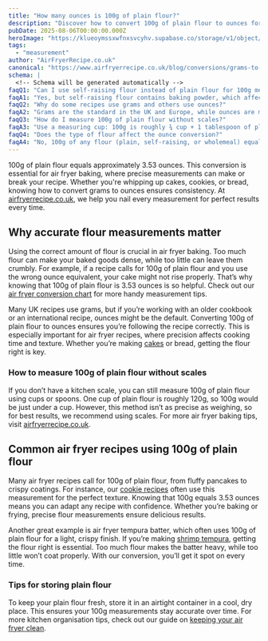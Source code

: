 ```yaml
---
title: "How many ounces is 100g of plain flour?"
description: "Discover how to convert 100g of plain flour to ounces for perfect air fryer baking every time. Get accurate measurements in seconds!"
pubDate: 2025-08-06T00:00:00.000Z
heroImage: "https://klueoymssxwfnxsvcyhv.supabase.co/storage/v1/object/public/Shmucket/how-many-ounces-is-100g-plain-flour.webp"
tags:
  - "measurement"
author: "AirFryerRecipe.co.uk"
canonical: "https://www.airfryerrecipe.co.uk/blog/conversions/grams-to-ounces/how-many-ounces-is-100g-plain-flour"
schema: |
  <!-- Schema will be generated automatically -->
faqQ1: "Can I use self-raising flour instead of plain flour for 100g measurements?"
faqA1: "Yes, but self-raising flour contains baking powder, which affects the recipe’s rise. If substituting, omit any additional leavening agents. For precise results, stick to plain flour unless the recipe specifies otherwise."
faqQ2: "Why do some recipes use grams and others use ounces?"
faqA2: "Grams are the standard in the UK and Europe, while ounces are more common in the US. Always check the recipe’s origin and convert if needed. Our <a href=https://www.airfryerrecipe.co.uk/air-fryer-conversion-chart>conversion chart</a> makes it easy."
faqQ3: "How do I measure 100g of plain flour without scales?"
faqA3: "Use a measuring cup: 100g is roughly ¾ cup + 1 tablespoon of plain flour. For best accuracy, we recommend investing in digital scales, especially for air fryer baking."
faqQ4: "Does the type of flour affect the ounce conversion?"
faqA4: "No, 100g of any flour (plain, self-raising, or wholemeal) equals 3.53 ounces. However, different flours have varying densities, so always weigh for precision in air fryer recipes."
---
```

<p>100g of plain flour equals approximately 3.53 ounces. This conversion is essential for air fryer baking, where precise measurements can make or break your recipe. Whether you're whipping up cakes, cookies, or bread, knowing how to convert grams to ounces ensures consistency. At <a href=https://www.airfryerrecipe.co.uk>airfryerrecipe.co.uk</a>, we help you nail every measurement for perfect results every time.</p>  

<h2>Why accurate flour measurements matter</h2>  
<p>Using the correct amount of flour is crucial in air fryer baking. Too much flour can make your baked goods dense, while too little can leave them crumbly. For example, if a recipe calls for 100g of plain flour and you use the wrong ounce equivalent, your cake might not rise properly. That’s why knowing that 100g of plain flour is 3.53 ounces is so helpful. Check out our <a href=https://www.airfryerrecipe.co.uk/air-fryer-conversion-chart>air fryer conversion chart</a> for more handy measurement tips.</p>  

<p>Many UK recipes use grams, but if you’re working with an older cookbook or an international recipe, ounces might be the default. Converting 100g of plain flour to ounces ensures you’re following the recipe correctly. This is especially important for air fryer recipes, where precision affects cooking time and texture. Whether you’re making <a href=https://www.airfryerrecipe.co.uk/recipe-category/cakes>cakes</a> or bread, getting the flour right is key.</p>  

<h3>How to measure 100g of plain flour without scales</h3>  
<p>If you don’t have a kitchen scale, you can still measure 100g of plain flour using cups or spoons. One cup of plain flour is roughly 120g, so 100g would be just under a cup. However, this method isn’t as precise as weighing, so for best results, we recommend using scales. For more air fryer baking tips, visit <a href=https://www.airfryerrecipe.co.uk>airfryerrecipe.co.uk</a>.</p>  

<h2>Common air fryer recipes using 100g of plain flour</h2>  
<p>Many air fryer recipes call for 100g of plain flour, from fluffy pancakes to crispy coatings. For instance, our <a href=https://www.airfryerrecipe.co.uk/recipe-category/cookies>cookie recipes</a> often use this measurement for the perfect texture. Knowing that 100g equals 3.53 ounces means you can adapt any recipe with confidence. Whether you’re baking or frying, precise flour measurements ensure delicious results.</p>  

<p>Another great example is air fryer tempura batter, which often uses 100g of plain flour for a light, crispy finish. If you’re making <a href=https://www.airfryerrecipe.co.uk/recipe-category/shrimp>shrimp tempura</a>, getting the flour right is essential. Too much flour makes the batter heavy, while too little won’t coat properly. With our conversion, you’ll get it spot on every time.</p>  

<h3>Tips for storing plain flour</h3>  
<p>To keep your plain flour fresh, store it in an airtight container in a cool, dry place. This ensures your 100g measurements stay accurate over time. For more kitchen organisation tips, check out our guide on <a href=https://www.airfryerrecipe.co.uk/air-fryer-cleaner>keeping your air fryer clean</a>.</p>
